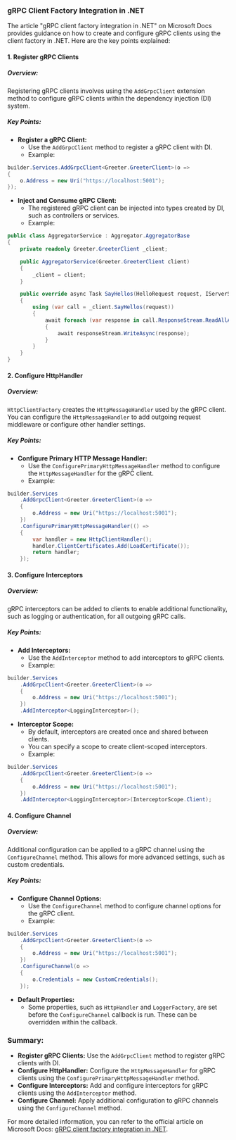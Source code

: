 ### gRPC Client Factory Integration in .NET

The article "gRPC client factory integration in .NET" on Microsoft Docs provides guidance on how to create and configure gRPC clients using the client factory in .NET. Here are the key points explained:

#### 1. Register gRPC Clients

##### Overview:
Registering gRPC clients involves using the `AddGrpcClient` extension method to configure gRPC clients within the dependency injection (DI) system.

##### Key Points:
- **Register a gRPC Client:**
  - Use the `AddGrpcClient` method to register a gRPC client with DI.
  - Example:

```csharp
builder.Services.AddGrpcClient<Greeter.GreeterClient>(o =>
{
    o.Address = new Uri("https://localhost:5001");
});
```

- **Inject and Consume gRPC Client:**
  - The registered gRPC client can be injected into types created by DI, such as controllers or services.
  - Example:

```csharp
public class AggregatorService : Aggregator.AggregatorBase
{
    private readonly Greeter.GreeterClient _client;

    public AggregatorService(Greeter.GreeterClient client)
    {
        _client = client;
    }

    public override async Task SayHellos(HelloRequest request, IServerStreamWriter<HelloReply> responseStream, ServerCallContext context)
    {
        using (var call = _client.SayHellos(request))
        {
            await foreach (var response in call.ResponseStream.ReadAllAsync())
            {
                await responseStream.WriteAsync(response);
            }
        }
    }
}
```

#### 2. Configure HttpHandler

##### Overview:
`HttpClientFactory` creates the `HttpMessageHandler` used by the gRPC client. You can configure the `HttpMessageHandler` to add outgoing request middleware or configure other handler settings.

##### Key Points:
- **Configure Primary HTTP Message Handler:**
  - Use the `ConfigurePrimaryHttpMessageHandler` method to configure the `HttpMessageHandler` for the gRPC client.
  - Example:

```csharp
builder.Services
    .AddGrpcClient<Greeter.GreeterClient>(o =>
    {
        o.Address = new Uri("https://localhost:5001");
    })
    .ConfigurePrimaryHttpMessageHandler(() =>
    {
        var handler = new HttpClientHandler();
        handler.ClientCertificates.Add(LoadCertificate());
        return handler;
    });
```

#### 3. Configure Interceptors

##### Overview:
gRPC interceptors can be added to clients to enable additional functionality, such as logging or authentication, for all outgoing gRPC calls.

##### Key Points:
- **Add Interceptors:**
  - Use the `AddInterceptor` method to add interceptors to gRPC clients.
  - Example:

```csharp
builder.Services
    .AddGrpcClient<Greeter.GreeterClient>(o =>
    {
        o.Address = new Uri("https://localhost:5001");
    })
    .AddInterceptor<LoggingInterceptor>();
```

- **Interceptor Scope:**
  - By default, interceptors are created once and shared between clients.
  - You can specify a scope to create client-scoped interceptors.
  - Example:

```csharp
builder.Services
    .AddGrpcClient<Greeter.GreeterClient>(o =>
    {
        o.Address = new Uri("https://localhost:5001");
    })
    .AddInterceptor<LoggingInterceptor>(InterceptorScope.Client);
```

#### 4. Configure Channel

##### Overview:
Additional configuration can be applied to a gRPC channel using the `ConfigureChannel` method. This allows for more advanced settings, such as custom credentials.

##### Key Points:
- **Configure Channel Options:**
  - Use the `ConfigureChannel` method to configure channel options for the gRPC client.
  - Example:

```csharp
builder.Services
    .AddGrpcClient<Greeter.GreeterClient>(o =>
    {
        o.Address = new Uri("https://localhost:5001");
    })
    .ConfigureChannel(o =>
    {
        o.Credentials = new CustomCredentials();
    });
```

- **Default Properties:**
  - Some properties, such as `HttpHandler` and `LoggerFactory`, are set before the `ConfigureChannel` callback is run. These can be overridden within the callback.

### Summary:

- **Register gRPC Clients:** Use the `AddGrpcClient` method to register gRPC clients with DI.
- **Configure HttpHandler:** Configure the `HttpMessageHandler` for gRPC clients using the `ConfigurePrimaryHttpMessageHandler` method.
- **Configure Interceptors:** Add and configure interceptors for gRPC clients using the `AddInterceptor` method.
- **Configure Channel:** Apply additional configuration to gRPC channels using the `ConfigureChannel` method.

For more detailed information, you can refer to the official article on Microsoft Docs: [gRPC client factory integration in .NET](https://docs.microsoft.com/en-us/aspnet/core/grpc/clientfactory).